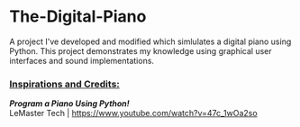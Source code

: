 # The-Digital-Piano
A project I've developed and modified which simlulates a digital piano using Python. This project demonstrates my knowledge using graphical user interfaces and sound implementations.

### <ins> Inspirations and Credits: </ins> <br>
**_Program a Piano Using Python!_** <br>
LeMaster Tech | https://www.youtube.com/watch?v=47c_1wOa2so

